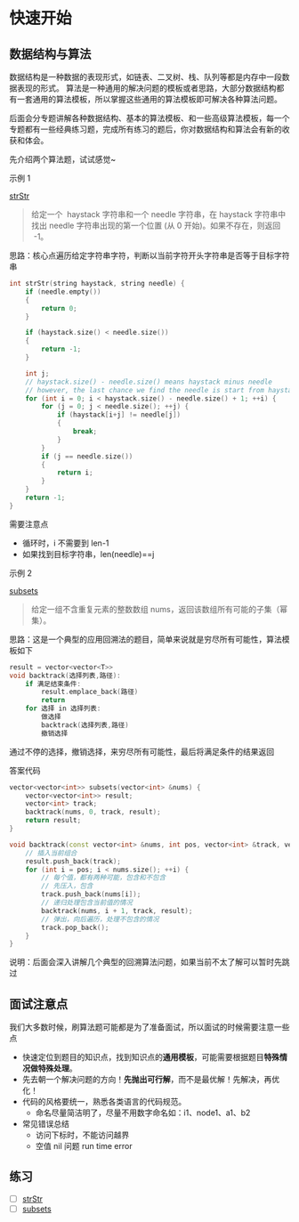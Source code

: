 # 快速开始

## 数据结构与算法

数据结构是一种数据的表现形式，如链表、二叉树、栈、队列等都是内存中一段数据表现的形式。
算法是一种通用的解决问题的模板或者思路，大部分数据结构都有一套通用的算法模板，所以掌握这些通用的算法模板即可解决各种算法问题。

后面会分专题讲解各种数据结构、基本的算法模板、和一些高级算法模板，每一个专题都有一些经典练习题，完成所有练习的题后，你对数据结构和算法会有新的收获和体会。

先介绍两个算法题，试试感觉~

示例 1

[strStr](https://leetcode-cn.com/problems/implement-strstr/)

> 给定一个  haystack 字符串和一个 needle 字符串，在 haystack 字符串中找出 needle 字符串出现的第一个位置 (从 0 开始)。如果不存在，则返回  -1。

思路：核心点遍历给定字符串字符，判断以当前字符开头字符串是否等于目标字符串

```c++
int strStr(string haystack, string needle) {
    if (needle.empty())
    {
        return 0;
    }

    if (haystack.size() < needle.size())
    {
        return -1;
    }

    int j;
    // haystack.size() - needle.size() means haystack minus needle
    // however, the last chance we find the needle is start from haystack - needle + 1!
    for (int i = 0; i < haystack.size() - needle.size() + 1; ++i) {
        for (j = 0; j < needle.size(); ++j) {
            if (haystack[i+j] != needle[j])
            {
                break;
            }
        }
        if (j == needle.size())
        {
            return i;
        }
    }
    return -1;
}
```

需要注意点

- 循环时，i 不需要到 len-1
- 如果找到目标字符串，len(needle)==j

示例 2

[subsets](https://leetcode-cn.com/problems/subsets/)

> 给定一组不含重复元素的整数数组 nums，返回该数组所有可能的子集（幂集）。

思路：这是一个典型的应用回溯法的题目，简单来说就是穷尽所有可能性，算法模板如下

```c++
result = vector<vector<T>>
void backtrack(选择列表,路径):
    if 满足结束条件:
        result.emplace_back(路径)
        return
    for 选择 in 选择列表:
        做选择
        backtrack(选择列表,路径)
        撤销选择
```

通过不停的选择，撤销选择，来穷尽所有可能性，最后将满足条件的结果返回

答案代码

```c++
vector<vector<int>> subsets(vector<int> &nums) {
    vector<vector<int>> result;
    vector<int> track;
    backtrack(nums, 0, track, result);
    return result;
}

void backtrack(const vector<int> &nums, int pos, vector<int> &track, vector<vector<int>> &result) {
    // 插入当前组合
    result.push_back(track);
    for (int i = pos; i < nums.size(); ++i) {
        // 每个值，都有两种可能，包含和不包含
        // 先压入，包含
        track.push_back(nums[i]);
        // 递归处理包含当前值的情况
        backtrack(nums, i + 1, track, result);
        // 弹出，向后遍历，处理不包含的情况
        track.pop_back();
    }
}
```

说明：后面会深入讲解几个典型的回溯算法问题，如果当前不太了解可以暂时先跳过

## 面试注意点

我们大多数时候，刷算法题可能都是为了准备面试，所以面试的时候需要注意一些点

- 快速定位到题目的知识点，找到知识点的**通用模板**，可能需要根据题目**特殊情况做特殊处理**。
- 先去朝一个解决问题的方向！**先抛出可行解**，而不是最优解！先解决，再优化！
- 代码的风格要统一，熟悉各类语言的代码规范。
  - 命名尽量简洁明了，尽量不用数字命名如：i1、node1、a1、b2
- 常见错误总结
  - 访问下标时，不能访问越界
  - 空值 nil 问题 run time error

## 练习

- [ ] [strStr](https://leetcode-cn.com/problems/implement-strstr/)
- [ ] [subsets](https://leetcode-cn.com/problems/subsets/)
